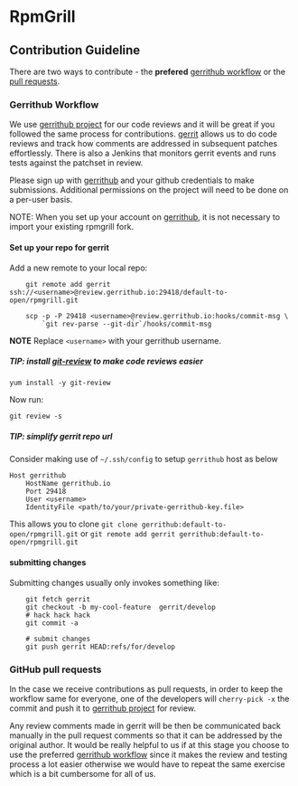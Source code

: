 RpmGrill
========

Contribution Guideline
-----------------------
There are two ways to contribute - the **prefered** [gerrithub workflow] or the
[pull requests].

### Gerrithub Workflow ###

We use [gerrithub project] for our code reviews and it will be great if you
followed the same process for contributions. [gerrit] allows us to do
code reviews and track how comments are addressed in subsequent patches
effortlessly. There is also a Jenkins that monitors gerrit events and
runs tests against the patchset in review.

Please sign up with [gerrithub] and your github credentials to make submissions.
Additional permissions on the project will need to be done on a per-user basis.

NOTE: When you set up your account on [gerrithub], it is not necessary to import
your existing rpmgrill fork.

#### Set up your repo for gerrit ####

Add a new remote to your local repo:
```
    git remote add gerrit ssh://<username>@review.gerrithub.io:29418/default-to-open/rpmgrill.git

    scp -p -P 29418 <username>@review.gerrithub.io:hooks/commit-msg \
        `git rev-parse --git-dir`/hooks/commit-msg

```

**NOTE** Replace `<username>` with your gerrithub username.

##### TIP: install [git-review] to make code reviews easier #####

``` yum install -y git-review ```

Now run:

    git review -s


##### TIP: simplify gerrit repo url #####

Consider making use of `~/.ssh/config` to setup `gerrithub` host as below

```
Host gerrithub
    HostName gerrithub.io
    Port 29418
    User <username>
    IdentityFile <path/to/your/private-gerrithub-key.file>
```

This allows you to clone `git clone gerrithub:default-to-open/rpmgrill.git` or
`git remote add gerrit gerrithub:default-to-open/rpmgrill.git`


#### submitting changes ####
Submitting changes usually only invokes something like:

```
    git fetch gerrit
    git checkout -b my-cool-feature  gerrit/develop
    # hack hack hack
    git commit -a

    # submit changes
    git push gerrit HEAD:refs/for/develop
```

### GitHub pull requests  ###

In the case we receive contributions as pull requests, in order to keep the
workflow same for everyone, one of the developers will `cherry-pick -x` the
commit and push it to [gerrithub project] for review.

Any review comments made in gerrit will be then be communicated back manually
in the pull request comments so that it can be addressed by the original author.
It would be really helpful to us if at this stage you choose to use the preferred
[gerrithub workflow] since it makes the review and testing process a lot easier
otherwise we would have to repeat the same exercise which is a bit cumbersome
for all of us.


[gerrithub workflow]: #gerrithub-workflow "Gerrithub Workflow"
[pull requests]: #github-pull-requests "Github pull requests"

[gerrithub]: https://review.gerrithub.io "gerrit hub"
[gerrithub project]: https://review.gerrithub.io/#/q/project:default-to-open/rpmgrill "gerrithub project"
[gerrit]: https://review.gerrithub.io/Documentation/intro-quick.html "Gerrit"
[git-review]: https://www.mediawiki.org/wiki/Gerrit/git-review "git-review"

